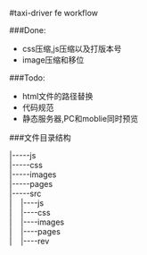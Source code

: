 #taxi-driver fe workflow

###Done:

* css压缩,js压缩以及打版本号
* image压缩和移位

###Todo:

* html文件的路径替换
* 代码规范
* 静态服务器,PC和moblie同时预览

###文件目录结构

|-----js<br/>
|-----css<br/>
|-----images<br/>
|-----pages<br/>
|-----src<br/>
|&nbsp;&nbsp;&nbsp;&nbsp;|----js<br/>
|&nbsp;&nbsp;&nbsp;&nbsp;|----css<br/>
|&nbsp;&nbsp;&nbsp;&nbsp;|----images<br/>
|&nbsp;&nbsp;&nbsp;&nbsp;|----pages<br/>
|&nbsp;&nbsp;&nbsp;&nbsp;|----rev<br/>

